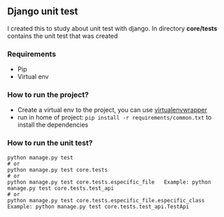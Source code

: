 ## Django unit test

I created this to study about unit test with django.
In directory **core/tests** contains the unit test that was created

### Requirements
- Pip
- Virtual env

### How to run the project?
- Create a virtual env to the project, you can use [virtualenvwrapper](https://virtualenvwrapper.readthedocs.io/en/latest/)
- run in home of project: `pip install -r requirements/common.txt` to install the dependencies

### How to run the unit test?
```
python manage.py test
# or
python manage.py test core.tests
# or 
python manage.py test core.tests.especific_file   Example: python manage.py test core.tests.test_api
# or
python manage.py test core.tests.especific_file.especific_class   Example: python manage.py test core.tests.test_api.TestApi
```
